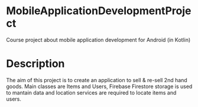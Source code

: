 # MobileApplicationDevelopmentProject
Course project about mobile application development for Android (in Kotlin)

# Description
The aim of this project is to create an application to sell & re-sell 2nd hand goods.
Main classes are Items and Users, Firebase Firestore storage is used to mantain data and location services are required to locate items and users. 

